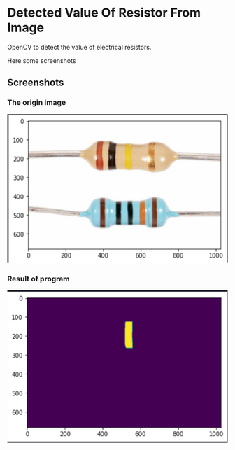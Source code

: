 # Detected Value Of Resistor From Image
 OpenCV to detect the value of electrical resistors.

Here some screenshots

## Screenshots
### The origin image
![App Screenshot](https://raw.githubusercontent.com/muq2002/DetectedValueOfResistorFromImage/main/screenshoot/value_of_resistor.png)


### Result of program
![App Screenshot](https://raw.githubusercontent.com/muq2002/DetectedValueOfResistorFromImage/main/screenshoot/result_value_of_resistor.png)
